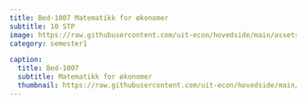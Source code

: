 ```yaml
---
title: Bed-1007 Matematikk for økonomer
subtitle: 10 STP
image: https://raw.githubusercontent.com/uit-econ/hovedside/main/assets/img/Bed-1007.jpg
category: semester1

caption:
  title: Bed-1007
  subtitle: Matematikk for økonomer
  thumbnail: https://raw.githubusercontent.com/uit-econ/hovedside/main/assets/img/Bed-1007.jpg
---
```


<div id="bed-1007"> </div>

<script>
document.getElementById("bed-1007").onload = function() {myFunction()};

function myFunction() {
  alert("no bueno senor")
}
</script>

  

